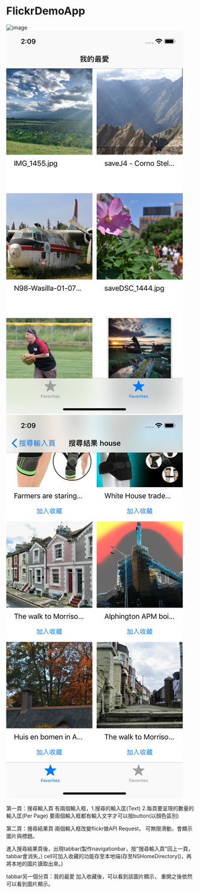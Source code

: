 # FlickrDemoApp

![image](<img width="150" height="150" src="https://github.com/alantin918/FlickrDemoApp/blob/master/Simulator1.png">)
![image](https://github.com/alantin918/FlickrDemoApp/blob/master/Simulator2.png)
![image](https://github.com/alantin918/FlickrDemoApp/blob/master/Simulator3.png)

第一頁：搜尋輸入頁
有兩個輸入框，1.搜尋的輸入匡(Text) 2.每頁要呈現的數量的輸入匡(Per Page)
要兩個輸入框都有輸入文字才可以按button(以顏色區別)

第二頁：搜尋結果頁
兩個輸入框改變flickr做API Request，
可無限滑動，會顯示圖片與標題。

進入搜尋結果頁後，出現tabbar(製作navigationbar，按"搜尋輸入頁"回上一頁，tabbar會消失。)
cell可加入收藏的功能存至本地端(存至NSHomeDirectory()，再將本地的圖片讀取出來。)

tabbar另一個分頁：我的最愛
加入收藏後，可以看到該圖片顯示，
重開之後依然可以看到圖片顯示。
